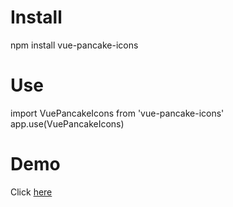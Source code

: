 # Install
npm install vue-pancake-icons

# Use
import VuePancakeIcons from 'vue-pancake-icons'
app.use(VuePancakeIcons)

# Demo
Click [here](https://tieuhoan.dev)
